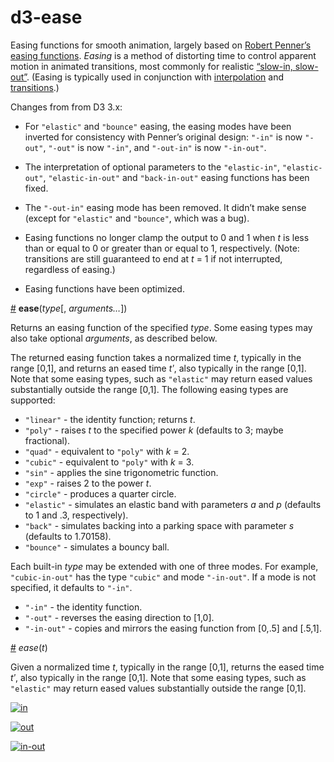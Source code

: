 # d3-ease

Easing functions for smooth animation, largely based on [Robert Penner’s easing functions](http://robertpenner.com/easing/). *Easing* is a method of distorting time to control apparent motion in animated transitions, most commonly for  realistic [“slow-in, slow-out”](https://en.wikipedia.org/wiki/12_basic_principles_of_animation#Slow_In_and_Slow_Out). (Easing is typically used in conjunction with [interpolation](https://github.com/d3/d3-interpolate) and [transitions](https://github.com/d3/d3-transition).)

Changes from from D3 3.x:

* For `"elastic"` and `"bounce"` easing, the easing modes have been inverted for consistency with Penner’s original design: `"-in"` is now `"-out"`, `"-out"` is now `"-in"`, and `"-out-in"` is now `"-in-out"`.

* The interpretation of optional parameters to the `"elastic-in"`, `"elastic-out"`, `"elastic-in-out"` and `"back-in-out"` easing functions has been fixed.

* The `"-out-in"` easing mode has been removed. It didn’t make sense (except for `"elastic"` and `"bounce"`, which was a bug).

* Easing functions no longer clamp the output to 0 and 1 when *t* is less than or equal to 0 or greater than or equal to 1, respectively. (Note: transitions are still guaranteed to end at *t* = 1 if not interrupted, regardless of easing.)

* Easing functions have been optimized.

<a name="ease" href="#ease">#</a> <b>ease</b>(<i>type</i>[, <i>arguments…</i>])

Returns an easing function of the specified *type*. Some easing types may also take optional *arguments*, as described below.

The returned easing function takes a normalized time *t*, typically in the range [0,1], and returns an eased time *tʹ*, also typically in the range [0,1]. Note that some easing types, such as `"elastic"` may return eased values substantially outside the range [0,1]. The following easing types are supported:

* `"linear"` - the identity function; returns *t*.
* `"poly"` - raises *t* to the specified power *k* (defaults to 3; maybe fractional).
* `"quad"` - equivalent to `"poly"` with *k* = 2.
* `"cubic"` - equivalent to `"poly"` with *k* = 3.
* `"sin"` - applies the sine trigonometric function.
* `"exp"` - raises 2 to the power *t*.
* `"circle"` - produces a quarter circle.
* `"elastic"` - simulates an elastic band with parameters *a* and *p* (defaults to 1 and .3, respectively).
* `"back"` - simulates backing into a parking space with parameter *s* (defaults to 1.70158).
* `"bounce"` - simulates a bouncy ball.

Each built-in *type* may be extended with one of three modes. For example, `"cubic-in-out"` has the type `"cubic"` and mode `"-in-out"`. If a mode is not specified, it defaults to `"-in"`.

* `"-in"` - the identity function.
* `"-out"` - reverses the easing direction to [1,0].
* `"-in-out"` - copies and mirrors the easing function from [0,.5] and [.5,1].

<a name="_ease" href="#_ease">#</a> <i>ease</i>(<i>t</i>)

Given a normalized time *t*, typically in the range [0,1], returns the eased time *tʹ*, also typically in the range [0,1]. Note that some easing types, such as `"elastic"` may return eased values substantially outside the range [0,1].

[![in](https://cloud.githubusercontent.com/assets/230541/7928155/2e21c40c-08a0-11e5-9e6d-cdc5dead16ea.png)](http://bl.ocks.org/mbostock/3fad0a71418216b74444)

[![out](https://cloud.githubusercontent.com/assets/230541/7928156/2e21be30-08a0-11e5-8d4c-d003f6a0ad7f.png)](http://bl.ocks.org/mbostock/5cf917540c86082abf36)

[![in-out](https://cloud.githubusercontent.com/assets/230541/7928157/2e223e1e-08a0-11e5-858c-cd1325729ab6.png)](http://bl.ocks.org/mbostock/9e7296f5c3f02c8b77f7)
